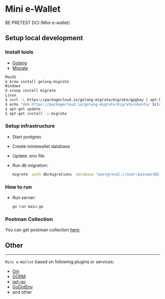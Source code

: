 # Mini e-Wallet
BE PRETEST DCI (Mini e-wallet)

## Setup local development

### Install tools

- [Golang](https://golang.org/)
- [Migrate](https://github.com/golang-migrate/migrate/tree/master/cmd/migrate)

```bash
MacOS
$ brew install golang-migrate
Windows
$ scoop install migrate
Linux
$ curl -L https://packagecloud.io/golang-migrate/migrate/gpgkey | apt-key add -
$ echo "deb https://packagecloud.io/golang-migrate/migrate/ubuntu/ $(lsb_release -sc) main" > /etc/apt/sources.list.d/migrate.list
$ apt-get update
$ apt-get install -y migrate

```

### Setup infrastructure

- Start postgres
- Create miniewallet database
- Update .env file
- Run db migration:

    ```bash
    migrate -path db/migrations -database "postgresql://user:password@localhost:5432/database?sslmode=disable" -verbose up
    ```

### How to run

- Run server:

    ```bash
    go run main.go
    ```

### Postman Collection
You can get postman collection [here](https://github.com/rizalaslams/miniewallet/blob/master/mini%20e-wallet.postman_collection.json).

## Other
------------
`Mini e-Wallet` based on following plugins or services:

+ [Gin](https://github.com/gin-gonic/gin)
+ [GORM](github.com/jinzhu/gorm)
+ [jwt-go](github.com/dgrijalva/jwt-go)
+ [GoDotEnv ](github.com/joho/godotenv)
+ and other
